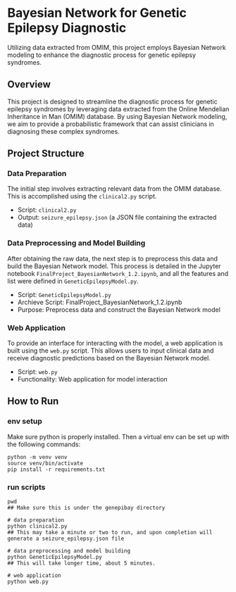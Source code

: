 # Bayesian Network for Genetic Epilepsy Diagnostic
Utilizing data extracted from OMIM, this project employs Bayesian Network modeling to enhance the diagnostic process for genetic epilepsy syndromes.

## Overview
This project is designed to streamline the diagnostic process for genetic epilepsy syndromes by leveraging data extracted from the Online Mendelian Inheritance in Man (OMIM) database. By using Bayesian Network modeling, we aim to provide a probabilistic framework that can assist clinicians in diagnosing these complex syndromes.

## Project Structure

### Data Preparation
The initial step involves extracting relevant data from the OMIM database. This is accomplished using the `clinical2.py` script.

- Script: `clinical2.py`
- Output: `seizure_epilepsy.json` (a JSON file containing the extracted data)


### Data Preprocessing and Model Building
After obtaining the raw data, the next step is to preprocess this data and build the Bayesian Network model. This process is detailed in the Jupyter notebook `FinalProject_BayesianNetwork_1.2.ipynb`, and all the features and list were defined in `GeneticEpilepsyModel.py`.

- Script: `GeneticEpilepsyModel.py`
- Archieve Script: FinalProject_BayesianNetwork_1.2.ipynb
- Purpose: Preprocess data and construct the Bayesian Network model


### Web Application
To provide an interface for interacting with the model, a web application is built using the `web.py` script. This allows users to input clinical data and receive diagnostic predictions based on the Bayesian Network model.

- Script: `web.py`
- Functionality: Web application for model interaction

## How to Run
### env setup
Make sure python is properly installed. Then a virtual env can be set up with the following commands:

```shell
python -m venv venv
source venv/bin/activate
pip install -r requirements.txt
```

### run scripts

```shell
pwd
## Make sure this is under the genepibay directory

# data preparation
python clinical2.py
## This may take a minute or two to run, and upon completion will generate a seizure_epilepsy.json file

# data preprocessing and model building
python GeneticEpilepsyModel.py 
## This will take longer time, about 5 minutes.

# web application
python web.py
```

